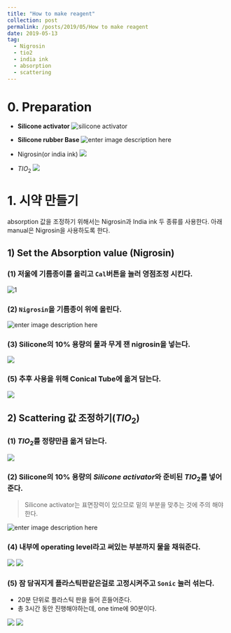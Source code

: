 ```yaml
---
title: "How to make reagent"
collection: post
permalink: /posts/2019/05/How to make reagent
date: 2019-05-13
tag:
  - Nigrosin
  - tio2
  - india ink
  - absorption
  - scattering
---
```


# 0. Preparation

- **Silicone activator**
![silicone activator](https://lh3.googleusercontent.com/MZT_Chw2USCy2D9W1N5aY7dkKyyevFTzJszqRpxcL1pE2Q9guPzropdlJpWGf2hEtTpIfEfKLT6- "silicon activator")

- **Silicone rubber Base**
![enter image description here](https://lh3.googleusercontent.com/lts1PWRKztWp4avIxwiFubYh0VNA9nFBNWYnVQ1Ju7fkHGyWJ-Ux5Ef2rHtfGHsBRQEmGStQBWUU "silicone rubber")

- Nigrosin(or india ink)
![
](https://lh3.googleusercontent.com/Isx41K-R_7QTj5QnyfSGMKfyGvMNh-_3MPeBF6fkrnGHyuhOtGBffLUBilg7lYIb_JUD2F_3J8_6 "nigrosin")

- $TIO_2$
![
](https://lh3.googleusercontent.com/7cQ7qFzKb5HVLhNu83gVBNR1NeZfa5WTajtRhaQE3jWDzSQm-VU3ODgNO1ihAb1s2uJYrEiANS7t "tio2")
# 1. 시약 만들기
absorption 값을 조정하기 위해서는 Nigrosin과 India ink 두 종류를 사용한다. 
아래 manual은 Nigrosin을 사용하도록 한다.

## 1) Set the Absorption value (Nigrosin)
 
### (1)  저울에 기름종이를 올리고 `Cal`버튼을 눌러 영점조정 시킨다.
![](https://lh3.googleusercontent.com/X4aHq1AZkHkAwczLpJPAB4fAGqSjWQSUeE_0DW8m9iDI60JNeP0WWD8vNtstUv_vk4muzSUM2oKN "1")

### (2) `Nigrosin`을 기름종이 위에 올린다.
![enter image description here](https://lh3.googleusercontent.com/Xl3sgQgVhBNsWt8ClJNPOneuJbyajDdEkPw_P9xv0qkzt5is46zoY1MOXnwiZlNDCa-TZ560DzV1 "nigrosin on scale")

### (3) Silicone의 10% 용량의 물과 무게 잰 nigrosin을 넣는다.
![
](https://lh3.googleusercontent.com/5auMtqKB2R41j2rpRUEt941Zap-EAnIFQyONRXwKbEqCukRDw_QQT5_1R0VLsT0tEnt1NVQ7RAIX "nigrosin with water")
### (5) 추후 사용을 위해 Conical Tube에 옮겨 담는다.

![
](https://lh3.googleusercontent.com/W3pASzbuGdP5HS0fcp5h6TPnY2fudEAxlO_Ao_5Y2iCP-APvoFqv0Ozkzb6Zpuo6gZMbPn5xkMpX "nigrosin with water2")

## 2) Scattering 값 조정하기($TIO_2$)
### (1) $TIO_2$를  정량만큼 옮겨 담는다.
![
](https://lh3.googleusercontent.com/pnNNWuC1_Ka9vrcujk4usV9dQkdgL-pAJm789eFK9fEL7Pqrilb1cw_XDe4uwug2CPbYtplUGjAl "s1")

### (2) Silicone의 10% 용량의 *Silicone activator*와 준비된  $TIO_2$를 넣어준다.
> Silicone activator는 표면장력이 있으므로 밑의 부분을 맞추는 것에 주의 해야한다.
> 
![enter image description here](https://lh3.googleusercontent.com/byPESDA9QI8CJjbkJlW3sloEP1Gq6g414q_VN5CFCeqhAU6s61UCEiXz2oxQP8-3NwBqsUX5HiLg)

### (4) 내부에 operating level라고 써있는 부분까지 물을 채워준다.
![
](https://lh3.googleusercontent.com/UK1DX5g5-oJPp4PGqSPBs56ILUL-X8aZE2gy7O2RDU5oaQacQcwpTtdqRAUJaSaD-DGBidbGEeD2 "shaking machine")
![
](https://lh3.googleusercontent.com/B7vXk_ydVzKwvIZVCGz3Fz1F2CbAhRLjI6DPFa51ITAACfmt2LyoDoDAPtELr_nUhAmoH_CVmrsv "line")


### (5) 잠 담궈지게 플라스틱판같은걸로  고정시켜주고  `Sonic` 눌러 섞는다.
- 20분 단위로 플라스틱 판을 들어 흔들어준다.
- 총 3시간 동안 진행해야하는데, one time에 90분이다.

![
](https://lh3.googleusercontent.com/fZ5C_zUOBaHIMpxbgsniSUg8joV0vN_BNgVxN_8T1Vujgf232wSk2QnmD1WwyNSx8WWj1FwtaoUR "in")
![
](https://lh3.googleusercontent.com/bUkCpQaukd8wal4M9hRWFVAWEq5RmprzTyGxVs_zgzwyTuGdMd6pYlRpjK3juk6MHtzPmpyJfooj "sonic")

<!--stackedit_data:
eyJoaXN0b3J5IjpbLTEyMzYzODgyMDQsNzcwMjg3MDc4LDEwMD
E2ODU1NjBdfQ==
-->